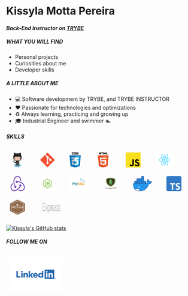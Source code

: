 # Kissyla Motta Pereira 
#### *Back-End Instructor on <a href="https://www.betrybe.com/">TRYBE</a>*

##### WHAT YOU WILL FIND

- Personal projects
- Curiosities about me
- Developer skills

##### A LITTLE ABOUT ME

- :computer:  Software development by TRYBE, and TRYBE INSTRUCTOR
- :heart:  Passionate for technologies and optimizations
- :recycle:  Always learning, practicing and growing up
- :mortar_board: Industrial Engineer and swimmer :swimmer:

##### SKILLS
<div>
<img src="./img/Octocat.png" width="40" height="40" style="margin: 10px" />
&nbsp;&nbsp;&nbsp;
<img src="./img/Git_icon.png" width="40" height="40" style="margin: 10px" />
&nbsp;&nbsp;&nbsp;
<img src="./img/css.jpg" width="30" height="40" style="margin: 10px" />
&nbsp;&nbsp;&nbsp;
<img src="./img/HTML5.png" width="40" height="40" style="margin: 10px" />
&nbsp;&nbsp;&nbsp;
<img src="./img/JavaScript.png" width="40" height="40" style="margin: 10px" />
&nbsp;&nbsp;&nbsp;
<img src="./img/react.png" width="50" height="40" style="margin: 10px" />
&nbsp;&nbsp;&nbsp;
<img src="./img/redux.png" width="40" height="40" style="margin: 10px" />
&nbsp;&nbsp;&nbsp;
<img src="./img/nodejs.jpg" width="40" height="40" style="margin: 10px" />
&nbsp;&nbsp;&nbsp;
<img src="./img/mysql.png" width="50" height="40" style="margin: 10px" />
&nbsp;&nbsp;&nbsp;
<img src="./img/mongodb-logo.png" width="40" height="40" style="margin: 10px" />
&nbsp;&nbsp;&nbsp;
<img src="./img/docker-logo.webp" width="50" height="40" style="margin: 10px" />
&nbsp;&nbsp;&nbsp;
<img src="./img/Typescript_logo.png" width="40" height="40" style="margin: 10px" />
&nbsp;&nbsp;&nbsp;
<img src="./img/mocha-log.png" width="40" height="40" style="margin: 10px" />
&nbsp;&nbsp;&nbsp;
<img src="./img/express.png" width="60" height="40" style="margin: 10px" />
&nbsp;&nbsp;&nbsp;
</div>


[![Kissyla's GitHub stats](https://github-readme-stats.vercel.app/api?username=mottak)](https://github.com/mottak/github-readme-stats)

##### FOLLOW ME ON
<a href="https://www.linkedin.com/in/kissylamotta/">
<img target="_blank" src="./img/linkedin.png" width="140" height="90" style="margin: 10px"/>
</a>
